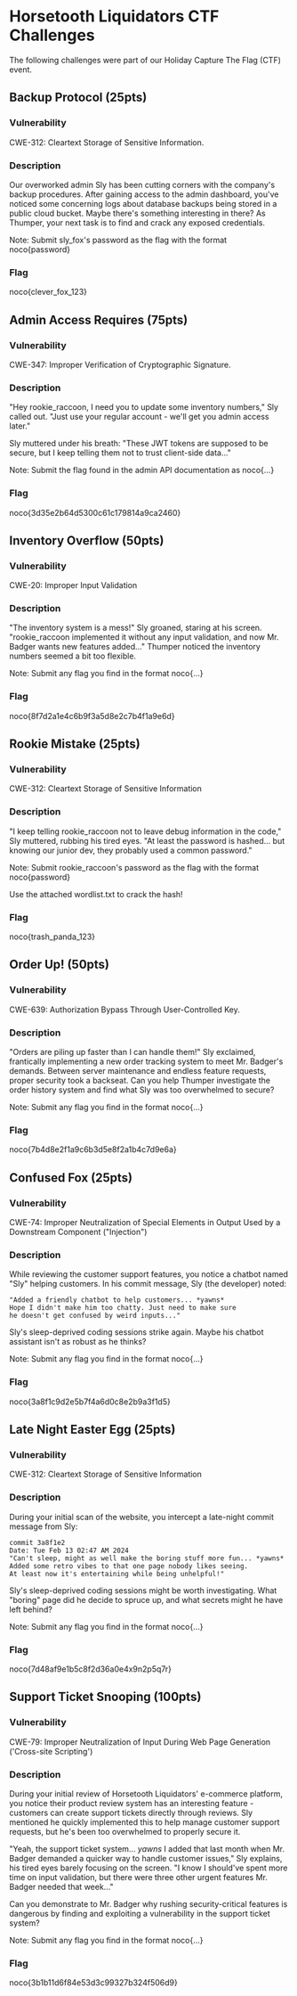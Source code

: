 # Horsetooth Liquidators CTF Challenges
The following challenges were part of our Holiday Capture The Flag (CTF) event.

## Backup Protocol (25pts)

### Vulnerability
CWE-312: Cleartext Storage of Sensitive Information.

### Description
Our overworked admin Sly has been cutting corners with the company's backup procedures. After gaining access to the admin dashboard, you've noticed some concerning logs about database backups being stored in a public cloud bucket. Maybe there's something interesting in there? As Thumper, your next task is to find and crack any exposed credentials.

Note: Submit sly_fox's password as the flag with the format noco{password}

### Flag
noco{clever_fox_123}

## Admin Access Requires (75pts)

### Vulnerability
CWE-347: Improper Verification of Cryptographic Signature.

### Description
"Hey rookie_raccoon, I need you to update some inventory numbers," Sly called out. "Just use your regular account - we'll get you admin access later."

Sly muttered under his breath: "These JWT tokens are supposed to be secure, but I keep telling them not to trust client-side data..."

Note: Submit the flag found in the admin API documentation as noco{...}

### Flag
noco{3d35e2b64d5300c61c179814a9ca2460}

## Inventory Overflow (50pts)
### Vulnerability
CWE-20: Improper Input Validation

### Description
"The inventory system is a mess!" Sly groaned, staring at his screen. "rookie_raccoon implemented it without any input validation, and now Mr. Badger wants new features added..." Thumper noticed the inventory numbers seemed a bit too flexible.

Note: Submit any flag you find in the format noco{...} 

### Flag
noco{8f7d2a1e4c6b9f3a5d8e2c7b4f1a9e6d}

## Rookie Mistake (25pts)

### Vulnerability
CWE-312: Cleartext Storage of Sensitive Information

### Description
"I keep telling rookie_raccoon not to leave debug information in the code," Sly muttered, rubbing his tired eyes. "At least the password is hashed... but knowing our junior dev, they probably used a common password."

Note: Submit rookie_raccoon's password as the flag with the format noco{password}

Use the attached wordlist.txt to crack the hash!

### Flag
noco{trash_panda_123}

## Order Up! (50pts)

### Vulnerability
CWE-639: Authorization Bypass Through User-Controlled Key.

### Description
"Orders are piling up faster than I can handle them!" Sly exclaimed, frantically implementing a new order tracking system to meet Mr. Badger's demands. Between server maintenance and endless feature requests, proper security took a backseat. Can you help Thumper investigate the order history system and find what Sly was too overwhelmed to secure?

Note: Submit any flag you find in the format noco{...} 

### Flag
noco{7b4d8e2f1a9c6b3d5e8f2a1b4c7d9e6a}

## Confused Fox (25pts) 
### Vulnerability 
CWE-74: Improper Neutralization of Special Elements in Output Used by a Downstream Component ("Injection")

### Description
While reviewing the customer support features, you notice a chatbot named "Sly" helping customers. In his commit message, Sly (the developer) noted:

    "Added a friendly chatbot to help customers... *yawns* 
    Hope I didn't make him too chatty. Just need to make sure 
    he doesn't get confused by weird inputs..."

Sly's sleep-deprived coding sessions strike again. Maybe his chatbot assistant isn't as robust as he thinks?

Note: Submit any flag you find in the format noco{...} 

### Flag
noco{3a8f1c9d2e5b7f4a6d0c8e2b9a3f1d5}

## Late Night Easter Egg (25pts) 
### Vulnerability
CWE-312: Cleartext Storage of Sensitive Information 

### Description
During your initial scan of the website, you intercept a late-night commit message from Sly:

    commit 3a8f1e2
    Date: Tue Feb 13 02:47 AM 2024
    "Can't sleep, might as well make the boring stuff more fun... *yawns* 
    Added some retro vibes to that one page nobody likes seeing. 
    At least now it's entertaining while being unhelpful!"

Sly's sleep-deprived coding sessions might be worth investigating. What "boring" page did he decide to spruce up, and what secrets might he have left behind?

Note: Submit any flag you find in the format noco{...} 

### Flag
noco{7d48af9e1b5c8f2d36a0e4x9n2p5q7r}

## Support Ticket Snooping (100pts) 
### Vulnerability
CWE-79: Improper Neutralization of Input During Web Page Generation ('Cross-site Scripting')

### Description
During your initial review of Horsetooth Liquidators' e-commerce platform, you notice their product review system has an interesting feature - customers can create support tickets directly through reviews. Sly mentioned he quickly implemented this to help manage customer support requests, but he's been too overwhelmed to properly secure it.

"Yeah, the support ticket system... *yawns* I added that last month when Mr. Badger demanded a quicker way to handle customer issues," Sly explains, his tired eyes barely focusing on the screen. "I know I should've spent more time on input validation, but there were three other urgent features Mr. Badger needed that week..."

Can you demonstrate to Mr. Badger why rushing security-critical features is dangerous by finding and exploiting a vulnerability in the support ticket system?

Note: Submit any flag you find in the format noco{...} 

### Flag
noco{3b1b11d6f84e53d3c99327b324f506d9}
